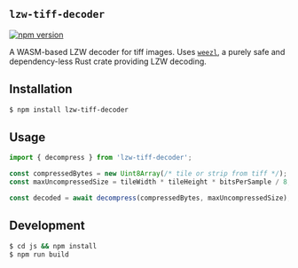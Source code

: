 ## `lzw-tiff-decoder`
[![npm version](https://badge.fury.io/js/lzw-tiff-decoder.svg)](https://badge.fury.io/js/lzw-tiff-decoder)

A WASM-based LZW decoder for tiff images. Uses [`weezl`](https://github.com/image-rs/lzw), a 
purely safe and dependency-less Rust crate providing LZW decoding.

## Installation

```bash
$ npm install lzw-tiff-decoder
```

## Usage

```javascript
import { decompress } from 'lzw-tiff-decoder';

const compressedBytes = new Uint8Array(/* tile or strip from tiff */);
const maxUncompressedSize = tileWidth * tileHeight * bitsPerSample / 8;

const decoded = await decompress(compressedBytes, maxUncompressedSize);
```

## Development

```bash
$ cd js && npm install
$ npm run build
```
